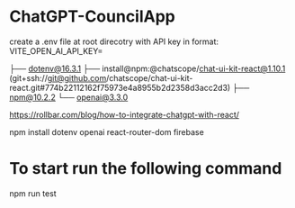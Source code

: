 # ChatGPT-CouncilApp

create a .env file at root direcotry with API key in format: VITE_OPEN_AI_API_KEY=<API KEY>

├── dotenv@16.3.1
├── install@npm:@chatscope/chat-ui-kit-react@1.10.1 (git+ssh://git@github.com/chatscope/chat-ui-kit-react.git#774b22112162f75973e4a8955b2d2358d3acc2d3)
├── npm@10.2.2
└── openai@3.3.0

https://rollbar.com/blog/how-to-integrate-chatgpt-with-react/

npm install dotenv openai react-router-dom firebase

# To start run the following command

npm run test
